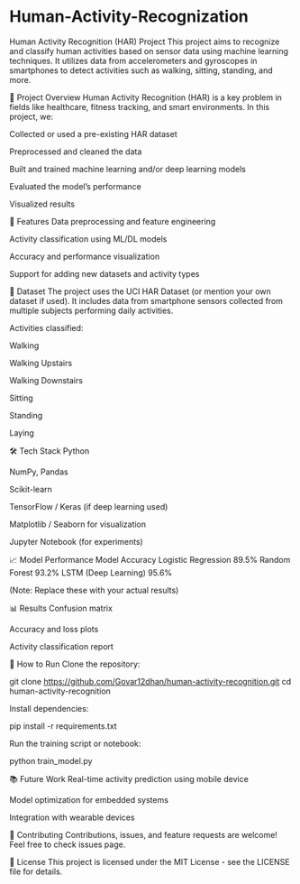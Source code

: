 # Human-Activity-Recognization

Human Activity Recognition (HAR) Project
This project aims to recognize and classify human activities based on sensor data using machine learning techniques. It utilizes data from accelerometers and gyroscopes in smartphones to detect activities such as walking, sitting, standing, and more.

🧠 Project Overview
Human Activity Recognition (HAR) is a key problem in fields like healthcare, fitness tracking, and smart environments. In this project, we:

Collected or used a pre-existing HAR dataset

Preprocessed and cleaned the data

Built and trained machine learning and/or deep learning models

Evaluated the model’s performance

Visualized results

🚀 Features
Data preprocessing and feature engineering

Activity classification using ML/DL models

Accuracy and performance visualization

Support for adding new datasets and activity types

📂 Dataset
The project uses the UCI HAR Dataset (or mention your own dataset if used). It includes data from smartphone sensors collected from multiple subjects performing daily activities.

Activities classified:

Walking

Walking Upstairs

Walking Downstairs

Sitting

Standing

Laying

🛠️ Tech Stack
Python

NumPy, Pandas

Scikit-learn

TensorFlow / Keras (if deep learning used)

Matplotlib / Seaborn for visualization

Jupyter Notebook (for experiments)

📈 Model Performance
Model	Accuracy
Logistic Regression	89.5%
Random Forest	93.2%
LSTM (Deep Learning)	95.6%

(Note: Replace these with your actual results)

📊 Results
Confusion matrix

Accuracy and loss plots

Activity classification report


🔧 How to Run
Clone the repository:

git clone https://github.com/Govar12dhan/human-activity-recognition.git
cd human-activity-recognition

Install dependencies:

pip install -r requirements.txt

Run the training script or notebook:

python train_model.py

📚 Future Work
Real-time activity prediction using mobile device

Model optimization for embedded systems

Integration with wearable devices

🤝 Contributing
Contributions, issues, and feature requests are welcome! Feel free to check issues page.

📜 License
This project is licensed under the MIT License - see the LICENSE file for details.

